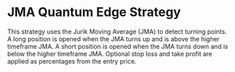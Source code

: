 # JMA Quantum Edge Strategy

This strategy uses the Jurik Moving Average (JMA) to detect turning points.
A long position is opened when the JMA turns up and is above the higher timeframe JMA.
A short position is opened when the JMA turns down and is below the higher timeframe JMA.
Optional stop loss and take profit are applied as percentages from the entry price.
